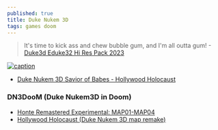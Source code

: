 ```yaml
---
published: true
title: Duke Nukem 3D
tags: games doom
---
```

> It's time to kick ass and chew bubble gum, and I'm all outta gum!  - [Duke3d Eduke32 Hi Res Pack 2023](https://www.youtube.com/watch?v=rYN2S7BuCoI)

[![caption](https://external-content.duckduckgo.com/iu/?u=https%3A%2F%2Ftse3.mm.bing.net%2Fth%3Fid%3DOIP.vg5mMp1juNROFFStkKWmDQHaEo%26pid%3DApi&f=1&ipt=dc009277702d88e9486c1ff4d0405a1b1489b1b4273cb7d9bbc630642be734a2&ipo=images)](https://duckduckgo.com/?t=lm&q=Duke+Nukem+3D+&iax=images&ia=images)

- [Duke Nukem 3D Savior of Babes - Hollywood Holocaust](https://www.youtube.com/watch?v=0GgtfHgwSu8)

###  DN3DooM (Duke Nukem3D in Doom)
- [Honte Remastered Experimental: MAP01-MAP04 ](https://www.youtube.com/watch?v=dEcaEEdOxoY)
- [Hollywood Holocaust (Duke Nukem 3D map remake) ](https://www.youtube.com/watch?v=BWutKWl2IY0)

